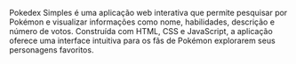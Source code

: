 Pokedex Simples é uma aplicação web interativa que permite pesquisar por Pokémon e visualizar informações como nome, habilidades, descrição e número de votos. Construída com HTML, CSS e JavaScript, a aplicação oferece uma interface intuitiva para os fãs de Pokémon explorarem seus personagens favoritos.
